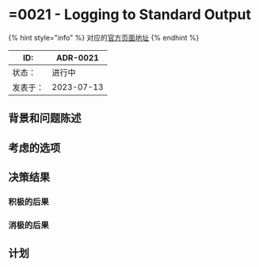 # =0021 - Logging to Standard Output

{% hint style="info" %}
对应的[官方页面地址](https://contributing.bitwarden.com/architecture/adr/standard-output-logging)
{% endhint %}

| ID:  | ADR-0021   |
| ---- | ---------- |
| 状态：  | 进行中        |
| 发表于： | 2023-07-13 |

## 背景和问题陈述​ <a href="#context-and-problem-statement" id="context-and-problem-statement"></a>

## 考虑的选项​ <a href="#considered-options" id="considered-options"></a>

## 决策结果​ <a href="#decision-outcome" id="decision-outcome"></a>

### 积极的后果​ <a href="#positive-consequences" id="positive-consequences"></a>

### 消极的后果​ <a href="#negative-consequences" id="negative-consequences"></a>

## 计划​ <a href="#plan" id="plan"></a>
